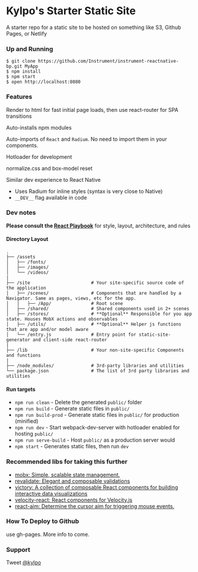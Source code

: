 # Kylpo's Starter Static Site

A starter repo for a static site to be hosted on something like S3,  Github Pages, or Netlify

### Up and Running

```shell
$ git clone https://github.com/Instrument/instrument-reactnative-bp.git MyApp
$ npm install
$ npm start
$ open http://localhost:8080
```

### Features

Render to html for fast initial page loads, then use react-router for SPA transitions

Auto-installs npm modules

Auto-imports of `React` and `Radium`. No need to import them in your components.

Hotloader for development

normalize.css and box-model reset

Similar dev experience to React Native
- Uses Radium for inline styles (syntax is very close to Native)
- `__DEV__` flag available in code

### Dev notes

__Please consult the [React Playbook](https://github.com/kylpo/react-playbook)__ for style, layout, architecture, and rules

#### Directory Layout
```
.
├── /assets
│   ├── /fonts/
│   ├── /images/
│   └── /videos/
|
├── /site                       # Your site-specific source code of the application
│   ├── /scenes/                # Components that are handled by a Navigator. Same as pages, views, etc for the app.
│   |   ├── /App/               # Root scene
│   ├── /shared/                # Shared components used in 2+ scenes
│   ├── /stores/                # **Optional** Responsible for you app state. Houses MobX actions and observables
│   ├── /utils/                 # **Optional** Helper js functions that are app and/or model aware
│   └── /entry.js               # Entry point for static-site-generator and client-side react-router
|
├── /lib                        # Your non-site-specific Components and functions
|
├── /node_modules/              # 3rd-party libraries and utilities
└── package.json                # The list of 3rd party libraries and utilities
```

#### Run targets

- `npm run clean` - Delete the generated `public/` folder
- `npm run build` - Generate static files in `public/`
- `npm run build-prod` - Generate static files in `public/` for production (minified)
- `npm run dev` - Start webpack-dev-server with hotloader enabled for hosting `public/`
- `npm run serve-build` - Host `public/` as a production server would
- `npm start` - Generates static files, then run `dev`

### Recommended libs for taking this further
- [mobx: Simple, scalable state management.](https://github.com/mobxjs/mobx)
- [revalidate: Elegant and composable validations](https://github.com/jfairbank/revalidate)
- [victory: A collection of composable React components for building interactive data visualizations](https://github.com/FormidableLabs/victory)
- [velocity-react: React components for Velocity.js](https://github.com/twitter-fabric/velocity-react)
- [react-aim: Determine the cursor aim for triggering mouse events.](https://github.com/gabrielbull/react-aim)

### How To Deploy to Github
use gh-pages. More info to come.

### Support
Tweet [@kylpo](https://twitter.com/kylpo)
